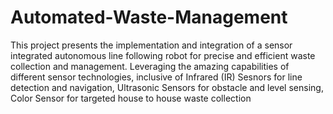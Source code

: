 # Automated-Waste-Management
This project presents the implementation and integration of a sensor integrated autonomous line following robot for precise and efficient waste collection and management.
Leveraging the amazing capabilities of different sensor technologies, inclusive of Infrared (IR) Sesnors for line detection and navigation, Ultrasonic Sensors for obstacle and level sensing, Color Sensor for targeted house to house waste collection
